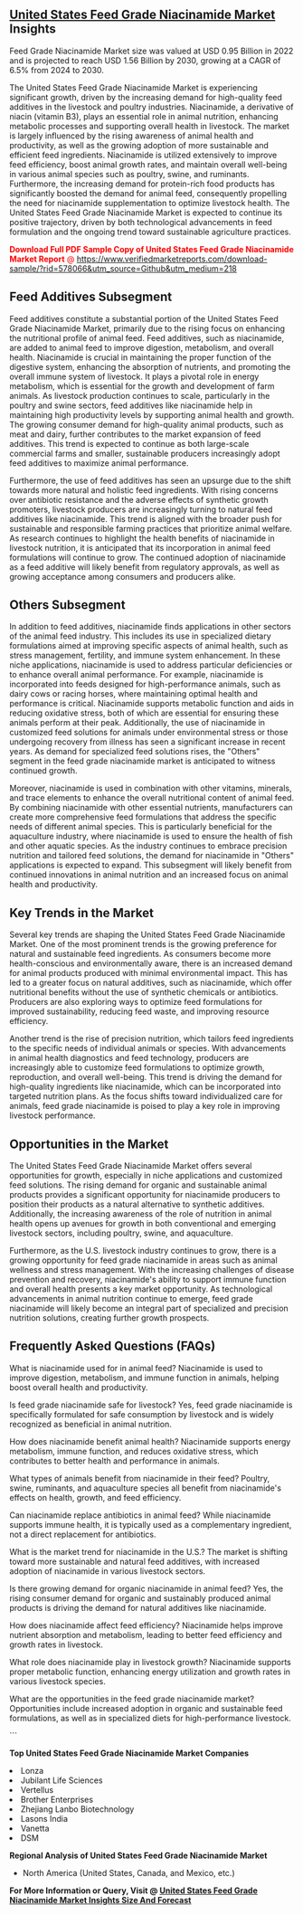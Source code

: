 <h2><a href="https://www.verifiedmarketreports.com/download-sample/?rid=578066&amp;utm_source=Github&amp;utm_medium=218" target="_blank">United States Feed Grade Niacinamide Market</a> Insights</h2><p>Feed Grade Niacinamide Market size was valued at USD 0.95 Billion in 2022 and is projected to reach USD 1.56 Billion by 2030, growing at a CAGR of 6.5% from 2024 to 2030.</p><p> <p>The United States Feed Grade Niacinamide Market is experiencing significant growth, driven by the increasing demand for high-quality feed additives in the livestock and poultry industries. Niacinamide, a derivative of niacin (vitamin B3), plays an essential role in animal nutrition, enhancing metabolic processes and supporting overall health in livestock. The market is largely influenced by the rising awareness of animal health and productivity, as well as the growing adoption of more sustainable and efficient feed ingredients. Niacinamide is utilized extensively to improve feed efficiency, boost animal growth rates, and maintain overall well-being in various animal species such as poultry, swine, and ruminants. Furthermore, the increasing demand for protein-rich food products has significantly boosted the demand for animal feed, consequently propelling the need for niacinamide supplementation to optimize livestock health. The United States Feed Grade Niacinamide Market is expected to continue its positive trajectory, driven by both technological advancements in feed formulation and the ongoing trend toward sustainable agriculture practices. <p><span class=""><span style="color: #ff0000;"><strong>Download Full PDF Sample Copy of United States Feed Grade Niacinamide Market Report</strong> @ </span><a href="https://www.verifiedmarketreports.com/download-sample/?rid=578066&amp;utm_source=Github&amp;utm_medium=218" target="_blank">https://www.verifiedmarketreports.com/download-sample/?rid=578066&amp;utm_source=Github&amp;utm_medium=218</a></span></p> </p> <h2>Feed Additives Subsegment</h2> <p>Feed additives constitute a substantial portion of the United States Feed Grade Niacinamide Market, primarily due to the rising focus on enhancing the nutritional profile of animal feed. Feed additives, such as niacinamide, are added to animal feed to improve digestion, metabolism, and overall health. Niacinamide is crucial in maintaining the proper function of the digestive system, enhancing the absorption of nutrients, and promoting the overall immune system of livestock. It plays a pivotal role in energy metabolism, which is essential for the growth and development of farm animals. As livestock production continues to scale, particularly in the poultry and swine sectors, feed additives like niacinamide help in maintaining high productivity levels by supporting animal health and growth. The growing consumer demand for high-quality animal products, such as meat and dairy, further contributes to the market expansion of feed additives. This trend is expected to continue as both large-scale commercial farms and smaller, sustainable producers increasingly adopt feed additives to maximize animal performance. </p> <p>Furthermore, the use of feed additives has seen an upsurge due to the shift towards more natural and holistic feed ingredients. With rising concerns over antibiotic resistance and the adverse effects of synthetic growth promoters, livestock producers are increasingly turning to natural feed additives like niacinamide. This trend is aligned with the broader push for sustainable and responsible farming practices that prioritize animal welfare. As research continues to highlight the health benefits of niacinamide in livestock nutrition, it is anticipated that its incorporation in animal feed formulations will continue to grow. The continued adoption of niacinamide as a feed additive will likely benefit from regulatory approvals, as well as growing acceptance among consumers and producers alike. </p> <h2>Others Subsegment</h2> <p>In addition to feed additives, niacinamide finds applications in other sectors of the animal feed industry. This includes its use in specialized dietary formulations aimed at improving specific aspects of animal health, such as stress management, fertility, and immune system enhancement. In these niche applications, niacinamide is used to address particular deficiencies or to enhance overall animal performance. For example, niacinamide is incorporated into feeds designed for high-performance animals, such as dairy cows or racing horses, where maintaining optimal health and performance is critical. Niacinamide supports metabolic function and aids in reducing oxidative stress, both of which are essential for ensuring these animals perform at their peak. Additionally, the use of niacinamide in customized feed solutions for animals under environmental stress or those undergoing recovery from illness has seen a significant increase in recent years. As demand for specialized feed solutions rises, the "Others" segment in the feed grade niacinamide market is anticipated to witness continued growth. </p> <p>Moreover, niacinamide is used in combination with other vitamins, minerals, and trace elements to enhance the overall nutritional content of animal feed. By combining niacinamide with other essential nutrients, manufacturers can create more comprehensive feed formulations that address the specific needs of different animal species. This is particularly beneficial for the aquaculture industry, where niacinamide is used to ensure the health of fish and other aquatic species. As the industry continues to embrace precision nutrition and tailored feed solutions, the demand for niacinamide in "Others" applications is expected to expand. This subsegment will likely benefit from continued innovations in animal nutrition and an increased focus on animal health and productivity. </p> <h2>Key Trends in the Market</h2> <p>Several key trends are shaping the United States Feed Grade Niacinamide Market. One of the most prominent trends is the growing preference for natural and sustainable feed ingredients. As consumers become more health-conscious and environmentally aware, there is an increased demand for animal products produced with minimal environmental impact. This has led to a greater focus on natural additives, such as niacinamide, which offer nutritional benefits without the use of synthetic chemicals or antibiotics. Producers are also exploring ways to optimize feed formulations for improved sustainability, reducing feed waste, and improving resource efficiency. </p> <p>Another trend is the rise of precision nutrition, which tailors feed ingredients to the specific needs of individual animals or species. With advancements in animal health diagnostics and feed technology, producers are increasingly able to customize feed formulations to optimize growth, reproduction, and overall well-being. This trend is driving the demand for high-quality ingredients like niacinamide, which can be incorporated into targeted nutrition plans. As the focus shifts toward individualized care for animals, feed grade niacinamide is poised to play a key role in improving livestock performance. </p> <h2>Opportunities in the Market</h2> <p>The United States Feed Grade Niacinamide Market offers several opportunities for growth, especially in niche applications and customized feed solutions. The rising demand for organic and sustainable animal products provides a significant opportunity for niacinamide producers to position their products as a natural alternative to synthetic additives. Additionally, the increasing awareness of the role of nutrition in animal health opens up avenues for growth in both conventional and emerging livestock sectors, including poultry, swine, and aquaculture. </p> <p>Furthermore, as the U.S. livestock industry continues to grow, there is a growing opportunity for feed grade niacinamide in areas such as animal wellness and stress management. With the increasing challenges of disease prevention and recovery, niacinamide's ability to support immune function and overall health presents a key market opportunity. As technological advancements in animal nutrition continue to emerge, feed grade niacinamide will likely become an integral part of specialized and precision nutrition solutions, creating further growth prospects. </p> <h2>Frequently Asked Questions (FAQs)</h2> <p>What is niacinamide used for in animal feed? Niacinamide is used to improve digestion, metabolism, and immune function in animals, helping boost overall health and productivity. </p> <p>Is feed grade niacinamide safe for livestock? Yes, feed grade niacinamide is specifically formulated for safe consumption by livestock and is widely recognized as beneficial in animal nutrition. </p> <p>How does niacinamide benefit animal health? Niacinamide supports energy metabolism, immune function, and reduces oxidative stress, which contributes to better health and performance in animals. </p> <p>What types of animals benefit from niacinamide in their feed? Poultry, swine, ruminants, and aquaculture species all benefit from niacinamide's effects on health, growth, and feed efficiency. </p> <p>Can niacinamide replace antibiotics in animal feed? While niacinamide supports immune health, it is typically used as a complementary ingredient, not a direct replacement for antibiotics. </p> <p>What is the market trend for niacinamide in the U.S.? The market is shifting toward more sustainable and natural feed additives, with increased adoption of niacinamide in various livestock sectors. </p> <p>Is there growing demand for organic niacinamide in animal feed? Yes, the rising consumer demand for organic and sustainably produced animal products is driving the demand for natural additives like niacinamide. </p> <p>How does niacinamide affect feed efficiency? Niacinamide helps improve nutrient absorption and metabolism, leading to better feed efficiency and growth rates in livestock. </p> <p>What role does niacinamide play in livestock growth? Niacinamide supports proper metabolic function, enhancing energy utilization and growth rates in various livestock species. </p> <p>What are the opportunities in the feed grade niacinamide market? Opportunities include increased adoption in organic and sustainable feed formulations, as well as in specialized diets for high-performance livestock. </p> ```</p><p><strong>Top United States Feed Grade Niacinamide Market Companies</strong></p><div data-test-id=""><p><li>Lonza</li><li> Jubilant Life Sciences</li><li> Vertellus</li><li> Brother Enterprises</li><li> Zhejiang Lanbo Biotechnology</li><li> Lasons India</li><li> Vanetta</li><li> DSM</li></p><div><strong>Regional Analysis of&nbsp;United States Feed Grade Niacinamide Market</strong></div><ul><li dir="ltr"><p dir="ltr">North America&nbsp;(United States, Canada, and Mexico, etc.)</p></li></ul><p><strong>For More Information or Query, Visit @&nbsp;</strong><strong><a href="https://www.verifiedmarketreports.com/product/feed-grade-niacinamide-market/?utm_source=Github&amp;utm_medium=218" target="_blank">United States Feed Grade Niacinamide Market Insights Size And Forecast</a></strong></p></div>

